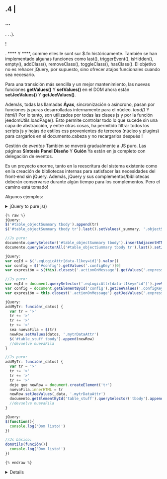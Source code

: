 ## .4 | 

###  ...

. . .).

 !

. **** Y ****, comme elles le sont sur $.fn históricamente. También se han implementado algunas funciones como last(), triggerEvent(), isHidden(), empty(), addClass(), removeClass(), toggleClass(), hasClass(). El objetivo no es rehacer jQuery, por supuesto, sino ofrecer atajos funcionales cuando sea necesario.

Para una transición más sencilla y un mejor mantenimiento, las nuevas funciones **getValues()** Y **setValues()** en el DOM ahora están **setJeeValues()** Y **getJeeValues()**.

Además, todas las llamadas **Áyax**, sincronización o asíncrono, pasan por funciones js puras desarrolladas internamente para el núcleo. *load()* Y *html()* Por lo tanto, son utilizados por todas las clases js y por la función jeedomUtils.loadPage(). Esto permite controlar todo lo que sucede sin una capa de abstracción, y entre otras cosas, ha permitido filtrar todos los scripts js y hojas de estilos css provenientes de terceros (núcleo y plugins) para cargarlos en el documento.cabeza y no recargarlos después !

Gestión de *eventos* También se moverá gradualmente a JS puro. Las páginas **Síntesis** **Panel** **Diseño** Y **Guión** Ya están en js completo con delegación de eventos.

Es un proyecto enorme, tanto en la reescritura del sistema existente como en la creación de bibliotecas internas para satisfacer las necesidades del front-end sin jQuery. Además, jQuery y sus complementos/bibliotecas deberán conservarse durante algún tiempo para los complementos. Pero el camino está tomado!

Algunos ejemplos:

<details>

  <summary markdown="span">jQuery to pure js()<summary>

  ~~~ js
  {% raw %}
  jQuery:
  $('#table_objectSummary tbody').append(tr)
  $('#table_objectSummary tbody tr').last().setValues(_summary, '.objectSummaryAttr')

  //Js puro:
  documento.querySelector('#table_objectSummary tbody').insertAdjacentHTML('antes de', tr)
  documento.querySelectorAll('#table_objectSummary tbody tr').last().setJeeValues(_summary, '.objectSummaryAttr')

  jQuery:
  var eqId = $('.eqLogicAttr[data-l1key=id]').valor()
  var config = $('#config').getValues('.configKey')[0]
  var expresión = $(this).closest('.actionOnMessage').getValues('.expressionAttr')

  //Js puro:
  var eqId = document.querySelector('.eqLogicAttr[data-l1key="id"]').jeeValue()
  var config = document.getElementById('config').getJeeValues('.configKey')[0]
  var expresión = this.closest('.actionOnMessage').getJeeValues('.expressionAttr')

  jQuery:
  addMyTr: función(_datos) {
    var tr = '>'
    tr += '>'
    tr += '>'
    tr += '>'
    sea nuevaFila = $(tr)
    newRow.setValues(datos, '.mytrDataAttr')
    $('#table_stuff tbody').append(newRow)
    //devuelve nuevaFila
  }

  //Js puro:
  addMyTr: función(_datos) {
    var tr = '>'
    tr += '>'
    tr += '>'
    tr += '>'
    deje que newRow = document.createElement('tr')
    nuevaFila.innerHTML = tr
    newRow.setJeeValues(_data, '.mytrDataAttr')
    documento.getElementById('table_stuff').querySelector('tbody').appendChild(newRow)
    //devuelve nuevaFila
  }

  jQuery:
  $(function(){
    console.log('Dom listo!')
  })

  //Js básico:
  domUtils(función(){
    console.log('Dom listo!')
  })

  {% endraw %}
  ~~~

<details>

El archivo de plantilla del complemento.js y la mayoría de las páginas principales ahora usan estas funciones. Por supuesto, puedes usarlos en complementos, pero luego deberán instalarse en un Core 4.4 mínimo.

Funciones DOM específicas del núcleo:

[Doc Core js](/es_ES/devcorejsindex)

[domUtils {}](https:github.comjeedomcoreblobalphacoredomdom.utils.js)

[interfaz de usuario del dominio](https:github.comjeedomcoreblobalphacoredomdom.ui.js)



### Obsolete

#### Función PHP

`displayException()` -> `displayException()`  
`convertDayEnToFr()` -> `convertDayFromEn()`

#### Funciones js (disponibles desde Core4.3)):

`displayPlan()` -> `jeeFrontEnd.plan.displayPlan()`

#### jQuery Toastr / Tooltipster

La biblioteca *tostada* se ha eliminado del núcleo. Se utilizó a través de las funciones jeedomUtils.showAlert() y hideAlert() y ha sido reemplazado por la función interna Core jeeDialog.toast().

La biblioteca Tooltipster dependiente de jQuery también ha sido reemplazada por la biblioteca Tippy js. Usando jeedomUtils.initTooltips() de los complementos no cambia.

#### Selector de fecha y hora de jQuery

La biblioteca *selector de fecha y hora* se ha eliminado del núcleo. Se utilizó a través de las funciones jeedomUtils.datePickerInit() y dateTimePickerInit() y ha sido reemplazado por la biblioteca [recolector de planos](https:flatpickr.js.org).

Las funciones principales gestionan el tema *recolector de planos* y el idioma de la biblioteca dependiendo del idioma del núcleo.

Como recordatorio:

<details>

  <summary markdown="span">datetime pickers<summary>

  ~~~ html
  {% raw %}
  <input id="myDate" class="in_datepicker">
  <input id="myTime" class="in_timepicker">
  <input id="myCustomDatetime">
  {% endraw %}
  ~~~

  ~~~ js
  {% raw %}
  jeedomUtils.datePickerInit() //Inicializa todas las entradas.in_datepicker
  jeedomUtils.dateTimePickerInit() //Inicializar todas las entradas.in_timepicker

  jeedomUtils.datePickerInit('Ymd H:i:00', '#myCustomDatetime') //Iniciará la entrada myCustomDatetime con formato personalizado
  {% endraw %}
  ~~~

<details>



### Deprecated

*Estas funciones devuelven un mensaje de error, pero siguen funcionando:*

#### Funciones PHP:

`eqLogic::porTypeAndSearhConfiguration()` -> `eqLogic::porTypeAndSearchConfiguration()`  

#### Funciones js (disponibles desde Core4.2)):

`jeedom.eqLogic.builSelectCmd` -> `jeedom.eqLogic.buildSelectCmd`  
`checkPageModified` -> `jeedomUtils.checkPageModified`  
`loadPage` -> `jeedomUtils.loadPage`  
`initPage` -> `jeedomUtils.initPage`  
`initTooltips` -> `jeedomUtils.initTooltips`  
`initTableSorter` -> `jeedomUtils.initTableSorter`  
`initHelp` -> `jeedomUtils.initHelp`  
`datePickerInit` -> `jeedomUtils.datePickerInit`  
`normTextLower` -> `jeedomUtils.normTextLower`  
`dormir` -> `jeedomUtils.sleep`  
`uniqId` -> `jeedomUtils.uniqId`  
`taAutosize` -> `jeedomUtils.taAutosize`  
`hexToRgb` -> `jeedomUtils.hexToRgb`  
`componentToHex` -> `jeedomUtils.componentToHex`  
`rgbToHex` -> `jeedomUtils.rgbToHex`  
`addOrUpdateUrl` -> `jeedomUtils.addOrUpdateUrl`  
`positionEqLogic` -> `jeedomUtils.positionEqLogic`  
`chooseIcon` -> `jeedomUtils.chooseIcon`  
`getOpenedModal` -> `jeedomUtils.getOpenedModal`  

#### Variables js (disponibles desde Core4.3)):

`jeedom_language` -> `jeeFrontEnd.language`  
`perfilesDeUsuario` -> `jeeFrontEnd.perfilesDeUsuario`

> **Observó**
>
> Estos cambios pueden resultar en la necesidad de actualizar a la versión mínima requerida de Jeedom de muchos complementos. Por eso es que *obsoleto* no aparecen en un núcleo en la rama maestra, pero permiten a los desarrolladores ver qué pueden arreglar.

#### Autocompletar jQuery

La biblioteca Autocompletar dependiente de jQuery se eliminará en una futura versión de Core. Se reemplaza por la función interna del Núcleo **entrada.jeeComplete()**. Esto admite la mayoría de las opciones anteriores (fuente en ajax, etc.), pero corrige varias fallas, aporta nuevos comportamientos (flecha hacia arriba y hacia abajo para seleccionar una propuesta, etc.) y permite usar un solo contenedor para varias entradas, lo que reduce en gran medida el impacto en el DOM, especialmente en escenarios.

<details>

  <summary markdown="span">jeeComplete()<summary>

  ~~~ js
  {% raw %}
  jQuery:
  $('input.auto').autocomplete({
    minLength: 1,
    source: dataArray
  })

  //Js básico:
  documento.querySelector('input.auto').jeeComplete({
    minLength: 1,
    source: dataArray
  })
  {% endraw %}
  ~~~

<details>

#### caja de arranque jQuery

La biblioteca bootbox dependiente de jQuery se eliminará en una futura versión de Core. jeeDialog() reemplaza estas funciones con jeeDialog.alerta(), jeeDialog.confirmar(), jeeDialog.prompt().

<details>

  <summary markdown="span">exemples jeeDialog()<summary>

  ~~~ js
  {% raw %}
  si (condición) {
    jeeDialog.alert('Esto está mal, amigo'!')
    return
  }

  jeeDialog.prompt('Ingrese un nuevo nombre:', función(resultado) {
    si (resultado !== null) {
      //Hacer cosas
    }
  })

  jeeDialog.confirm('¿Realmente desea eliminar esto??', función(resultado) {
    si (resultado) {
      //Hacer cosas
    } demás {
      //Hacer otras cosas
    }
  })

  {% endraw %}
  ~~~

<details>

#### Interfaz de usuario jQuery

La biblioteca jQuery UI se eliminará en una versión futura de Core. jeeDialog.dialog() reemplaza el uso de modales *diálogo de interfaz de usuario*.

<details>

  <summary markdown="span">exemples jeeDialog.diálogo()<summary>

  ~~~ js
  {% raw %}
  //jQuery UI:
  $('#md_modal').dialog({
    title: "{{Administración del sistema}}"
  }).cargar('index.php?v=d&modal=system.action').dialog('abrir')

  //Núcleo de jeeDialog:
  jeeDialog.diálogo({
    title: '{{Administración del sistema}}',
    contentUrl: 'índice.php?v=d&modal=sistema.acción'
  })

  {% endraw %}
  ~~~

<details>

#### jQuery UI Ordenable

La biblioteca jQuery Sortable se eliminará en una versión futura de Core.
La biblioteca SortableJS se ha integrado en el núcleo : [SortableJS](http:sortablejs.github.ioSortable)

#### cursor de jQuery

El complemento jQuery *jquery.at.caret* queda obsoleto. Utilice `myElement.insertAtCursor(myString)`

#### Menú contextual de jQuery

La biblioteca contextMenu dependiente de jQuery se eliminará en una futura versión de Core. jeeCtxMenu() reemplaza estas funciones.

<details>

  <summary markdown="span">jeeCtxMenu()<summary>

  ~~~ js
  {% raw %}
  var myCtxMenu = nuevo jeeCtxMenu({
    selector: '.nav.nav-tabs li', //Obligatorio!
    appendTo: 'div#div_pageContainer',
    className: '', //Añadido al contenedor del menú
    items: {
      uniqueNameID: {
        name: '{{Mi articulo}}',
        isHtmlName: false,
        icon: 'fas fa-cogs',
        className: '', //Añadido al contenedor de artículos
        callback: 
        }
      },
      sep1: '-----',
    },
    callback: 
    }
    isDisable: false,
    *
    events: {
      show: ) {
      },
      hide: ) {
      }
    },
    *
    *
    build: ) {
       = {}
      devolver {
        callback: ) {
          ...
        }
      },
      items: contextmenuitems
    },
    position: ) {
    },
    *
  })

  {% endraw %}
  ~~~

<details>

#### 

. .

<details>

  <summary markdown="span">exemples jeeDialog.diálogo()<summary>

  ~~~ js
  {% raw %}
  //jQuery UI:
  $('#bt_uploadImage').fileupload({
    url: '?
    dataType: 'json',
    done: ) {
      //Hacer cosas
    }
  })

  :
  ({
    fileInput: '),
    url: '?
    *
    add: ) {
      ')
      ?
      ()
    },
    *
    done: ) {
      //Hacer cosas
    }
  })

  {% endraw %}
  ~~~

<details>

 [interfaz de usuario del dominio](https:github.comjeedomcoreblobalphacoredomdom.ui.js)

> ****
>
> . , **)**.

### 

- 

 : .

 **  ``jeedomUtils.setCheckContextMenu()``

 ** Y ** .

 *"*.

:

````js
) {
  .
  ')
}
)
````

